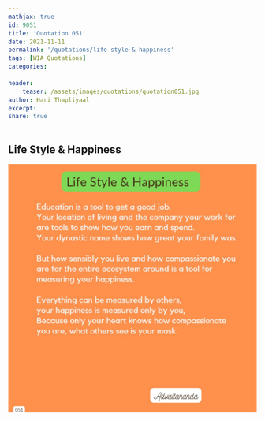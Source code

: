 ```yaml
---
mathjax: true
id: 9051
title: 'Quotation 051'
date: 2021-11-11
permalink: '/quotations/life-style-&-happiness'
tags: [WIA Quotations] 
categories: 

header:
    teaser: /assets/images/quotations/quotation051.jpg
author: Hari Thapliyaal 
excerpt:
share: true 
---
```


## Life Style & Happiness

![Life Style & Happiness](/assets/images/quotations/quotation051.jpg)
